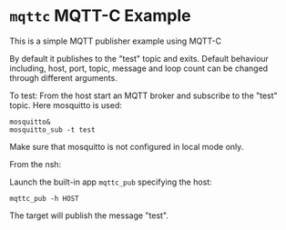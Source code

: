 # `mqttc` MQTT-C Example

This is a simple MQTT publisher example using MQTT-C

By default it publishes to the "test" topic and exits. Default behaviour
including, host, port, topic, message and loop count can be changed
through different arguments.

To test: From the host start an MQTT broker and subscribe to the "test"
topic. Here mosquitto is used:

    mosquitto&
    mosquitto_sub -t test

Make sure that mosquitto is not configured in local mode only.

From the nsh:

Launch the built-in app `mqttc_pub` specifying the host:

    mqttc_pub -h HOST

The target will publish the message "test".
